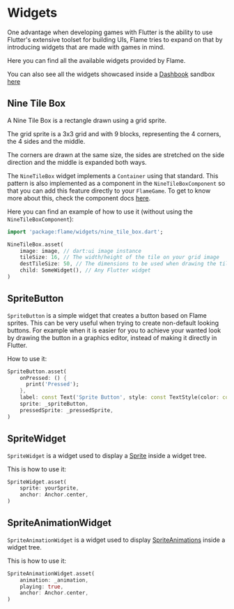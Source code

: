 # Widgets

One advantage when developing games with Flutter is the ability to use Flutter's extensive toolset
for building UIs, Flame tries to expand on that by introducing widgets that are made with games in
mind.

Here you can find all the available widgets provided by Flame.

You can also see all the widgets showcased inside a
[Dashbook](https://github.com/erickzanardo/dashbook) sandbox
[here](https://github.com/flame-engine/flame/tree/main/examples/lib/stories/widgets)

## Nine Tile Box

A Nine Tile Box is a rectangle drawn using a grid sprite.

The grid sprite is a 3x3 grid and with 9 blocks, representing the 4 corners, the 4 sides and the
middle.

The corners are drawn at the same size, the sides are stretched on the side direction and the middle
is expanded both ways.

The `NineTileBox` widget implements a `Container` using that standard. This pattern is also
implemented as a component in the `NineTileBoxComponent` so that you can add this feature directly
to your `FlameGame`. To get to know more about this, check the component docs
[here](components.md#nine-tile-box-component).

Here you can find an example of how to use it (without using the `NineTileBoxComponent`):

```dart
import 'package:flame/widgets/nine_tile_box.dart';

NineTileBox.asset(
    image: image, // dart:ui image instance
    tileSize: 16, // The width/height of the tile on your grid image
    destTileSize: 50, // The dimensions to be used when drawing the tile on the canvas
    child: SomeWidget(), // Any Flutter widget
)
```

## SpriteButton

`SpriteButton` is a simple widget that creates a button based on Flame sprites. This can be very
useful when trying to create non-default looking buttons. For example when it is easier for you to
achieve your wanted look by drawing the button in a graphics editor, instead of making it directly
in Flutter.

How to use it:

```dart
SpriteButton.asset(
    onPressed: () {
      print('Pressed');
    },
    label: const Text('Sprite Button', style: const TextStyle(color: const Color(0xFF5D275D))),
    sprite: _spriteButton,
    pressedSprite: _pressedSprite,
)
```

## SpriteWidget

`SpriteWidget` is a widget used to display a [Sprite](images.md#sprite) inside a widget
tree.

This is how to use it:

```dart
SpriteWidget.asset(
    sprite: yourSprite,
    anchor: Anchor.center,
)
```

## SpriteAnimationWidget

`SpriteAnimationWidget` is a widget used to display [SpriteAnimations](images.md#animation) inside
a widget tree.

This is how to use it:

```dart
SpriteAnimationWidget.asset(
    animation: _animation,
    playing: true,
    anchor: Anchor.center,
)
```
